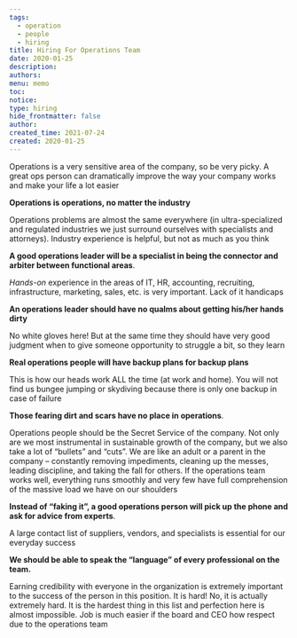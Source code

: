 ```yaml
---
tags:
  - operation
  - people
  - hiring
title: Hiring For Operations Team
date: 2020-01-25
description: 
authors: 
menu: memo
toc: 
notice: 
type: hiring
hide_frontmatter: false
author: 
created_time: 2021-07-24
created: 2020-01-25
---
```


Operations is a very sensitive area of the company, so be very picky. A great ops person can dramatically improve the way your company works and make your life a lot easier

**Operations is operations, no matter the industry**

Operations problems are almost the same everywhere (in ultra-specialized and regulated industries we just surround ourselves with specialists and attorneys). Industry experience is helpful, but not as much as you think

**A good operations leader will be a specialist in being the connector and arbiter between functional areas**.

*Hands-on* experience in the areas of IT, HR, accounting, recruiting, infrastructure, marketing, sales, etc. is very important. Lack of it handicaps

**An operations leader should have no qualms about getting his/her hands dirty**

No white gloves here! But at the same time they should have very good judgment when to give someone opportunity to struggle a bit, so they learn

**Real operations people will have backup plans for backup plans**

This is how our heads work ALL the time (at work and home). You will not find us bungee jumping or skydiving because there is only one backup in case of failure

**Those fearing dirt and scars have no place in operations**.

Operations people should be the Secret Service of the company. Not only are we most instrumental in sustainable growth of the company, but we also take a lot of “bullets” and “cuts”. We are like an adult or a parent in the company – constantly removing impediments, cleaning up the messes, leading discipline, and taking the fall for others. If the operations team works well, everything runs smoothly and very few have full comprehension of the massive load we have on our shoulders

**Instead of “faking it”, a good operations person will pick up the phone and ask for advice from experts**.

A large contact list of suppliers, vendors, and specialists is essential for our everyday success

**We should be able to speak the “language” of every professional on the team.**

Earning credibility with everyone in the organization is extremely important to the success of the person in this position. It is hard! No, it is actually extremely hard. It is the hardest thing in this list and perfection here is almost impossible. Job is much easier if the board and CEO how respect due to the operations team
